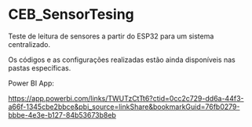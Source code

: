 # CEB_SensorTesing
Teste de leitura de sensores a partir do ESP32 para um sistema centralizado.

Os códigos e as configurações realizadas estão ainda disponíveis nas pastas específicas.


Power BI App:

https://app.powerbi.com/links/TWUTzCtTt6?ctid=0cc2c729-dd6a-44f3-a66f-1345cbe2bbce&pbi_source=linkShare&bookmarkGuid=76fb0279-bbbe-4e3e-b127-84b53673b8eb
